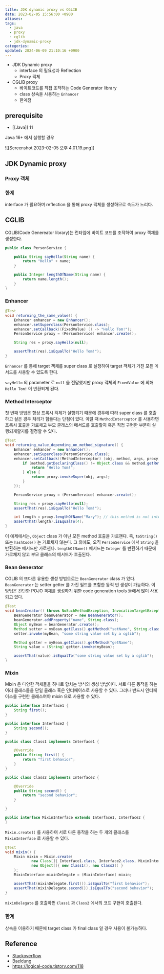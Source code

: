 ```yaml
---
title: JDK dynamic proxy vs CGLIB
date: 2023-02-05 15:56:00 +0900
aliases: 
tags:
  - java
  - proxy
  - cglib
  - jdk-dynamic-proxy
categories: 
updated: 2024-06-09 21:10:16 +0900
---
```


- JDK Dynamic proxy
	- interface 의 필요성과 Reflection
	- Proxy 객체
- CGLIB proxy
	- 바이트코드를 직접 조작하는 Code Generator library
	- class 상속을 사용하는 `Enhancer`
	- 한계점

## prerequisite

- [[Java]] 11

Java 16+ 에서 실행할 경우

![[Screenshot 2023-02-05 오후 4.01.19.png]]

## JDK Dynamic proxy

### Proxy 객체

### 한계

interface 가 필요하며 reflection 을 통해 proxy 객체를 생성하므로 속도가 느리다.

## CGLIB

CGLIB(Code Genereator library)는 런타임에 바이트 코드를 조작하여 proxy 객체를 생성한다.

```java
public class PersonService {

    public String sayHello(String name) {
        return "Hello" + name;
    }

    public Integer lengthOfName(String name) {
        return name.length();
    }  
}
```

### Enhancer

```java
@Test
void returning_the_same_value() {
	Enhancer enhancer = new Enhancer();
	enhancer.setSuperclass(PersonService.class);
	enhancer.setCallback((FixedValue) () -> "Hello Tom!");
	PersonService proxy = (PersonService) enhancer.create();

	String res = proxy.sayHello(null);

	assertThat(res).isEqualTo("Hello Tom!");
}
```

`Enhancer` 를 통해 target 객체를 super class 로 설정하여 target 객체가 가진 모든 메서드를 사용할 수 있도록 한다.

`sayHello` 의 parameter 로 `null` 을 전달했지만 proxy 객체의 `FixedValue` 에 의해 `Hello Tom!` 이 반환되게 된다.

### Method Interceptor

첫 번째 방법은 항상 프록시 객체가 실행되기 때문에 경우에 따라 super class 를 호출하고 싶은 경우 처리가 힘들다는 단점이 있다. 이럴 때 `MethodInterceptor` 를 사용하면 프록시 호출을 가로채고 부모 클래스의 메서드를 호출할지 혹은 직접 구현한 부분이 실행되게할지를 결정할 수 있다.

```java
@Test
void returning_value_depending_on_method_signature() {
	Enhancer enhancer = new Enhancer();
	enhancer.setSuperclass(PersonService.class);
	enhancer.setCallback((MethodInterceptor) (obj, method, args, proxy) -> {
		if (method.getDeclaringClass() != Object.class && method.getReturnType() == String.class) {
			return "Hello Tom!";
		} else {
			return proxy.invokeSuper(obj, args);
		}
	});

	PersonService proxy = (PersonService) enhancer.create();

	String res = proxy.sayHello(null);
	assertThat(res).isEqualTo("Hello Tom!");

	int length = proxy.lengthOfName("Mary"); // this method is not intercepted because it returns an int
	assertThat(length).isEqualTo(4);
}
```

이 예제에서는, `Object` class 가 아닌 모든 method 호출을 가로챈다. 즉, `toString()` 또는 `hashCode()` 는 가로채지 않는다. 그 외에도, 오직 `PersonService` 에서 `String` 을 반환하는 메서드만 가로챈다. `lengthOfName()` 메서드는 `Integer` 를 반환하기 때문에 가로채지 않고 부모 클래스의 메서드가 호출된다.

### Bean Generator

CGLIB 의 또다른 유용한 생성 방법으로는 `BeanGenerator` class 가 있다. `BeanGenerator` 는 setter getter 를 가진 필드를 포함한 동적 빈 생성이 가능하다. 이 방법은 간단한 POJO 객체를 생성하기 위한 code generation tools 들에서 많이 사용되고 있다.

```java
@Test
void beanCreator() throws NoSuchMethodException, InvocationTargetException, IllegalAccessException {
	BeanGenerator beanGenerator = new BeanGenerator();
	beanGenerator.addProperty("name", String.class);
	Object myBean = beanGenerator.create();
	Method setter = myBean.getClass().getMethod("setName", String.class);
	setter.invoke(myBean, "some string value set by a cglib");

	Method getter = myBean.getClass().getMethod("getName");
	String value = (String) getter.invoke(myBean);

	assertThat(value).isEqualTo("some string value set by a cglib");
}
```

### Mixin

Mixin 은 다양한 객체들을 하나로 합치는 방식의 생성 방법이다. 서로 다른 동작을 하는 여러 클래스들을 단일 클래스 혹은 인터페이스로 사용할 수 있다. 그러나 반드시 인터페이스를 구현한 클래스여야 mixin 으로 사용할 수 있다.

```java
public interface Interface1 {
    String first();
}

public interface Interface2 {
    String second();
}

public class Class1 implements Interface1 {

    @Override
    public String first() {
        return "first behavior";
    }
}

public class Class2 implements Interface2 {

    @Override
    public String second() {
        return "second behavior";
    }

}

public interface MixinInterface extends Interface1, Interface2 {
}
 ```

`Mixin.create()` 를 사용하여 서로 다른 동작을 하는 두 개의 클래스를 `MixinInterface` 로 사용할 수 있다.

```java
@Test
void mixin() {
	Mixin mixin = Mixin.create(
			new Class[]{ Interface1.class, Interface2.class, MixinInterface.class },
			new Object[]{ new Class1(), new Class2() }
	);
	MixinInterface mixinDelegate = (MixinInterface) mixin;

	assertThat(mixinDelegate.first()).isEqualTo("first behavior");
	assertThat(mixinDelegate.second()).isEqualTo("second behavior");
}
 ```

`mixinDelegate` 를 호출하면 `Class1` 과 `Class2` 에서의 코드 구현이 호출된다.

### 한계

상속을 이용하기 때문에 target class 가 final class 일 경우 사용이 불가능하다.

## Reference

- [Stackoverflow](https://stackoverflow.com/questions/66974846/java-lang-exceptionininitializererror-with-java-16-j-l-classformaterror-access)
- [Baeldung](https://www.baeldung.com/cglib)
- https://logical-code.tistory.com/118

